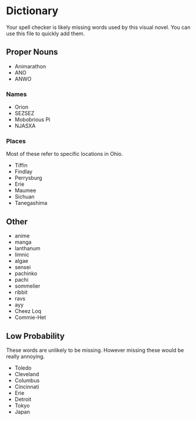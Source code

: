 # Dictionary

Your spell checker is likely missing words used by this visual novel.
You can use this file to quickly add them.

## Proper Nouns

* Animarathon
* ANO
* ANWO

### Names
* Orion
* SEZSEZ
* Mobobrious Pi
* NJASXA

### Places
Most of these refer to specific locations in Ohio.

* Tiffin
* Findlay
* Perrysburg
* Erie
* Maumee
* Sichuan
* Tanegashima

## Other

* anime
* manga
* lanthanum
* limnic
* algae
* sensei
* pachinko
* pachi
* sommelier
* ribbit
* ravs
* ayy
* Cheez Loq
* Commie-Het

## Low Probability
These words are unlikely to be missing.
However missing these would be really annoying.

* Toledo
* Cleveland
* Columbus
* Cincinnati
* Erie
* Detroit
* Tokyo
* Japan
